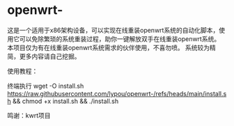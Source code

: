 # openwrt-
这是一个适用于x86架构设备，可以实现在线重装openwrt系统的自动化脚本，使用它可以免除繁琐的系统重装过程，助你一键解放双手在线重装openwrt系统。
本项目仅为有在线重装openwrt系统需求的伙伴使用，不喜勿喷。
系统较为精简，更多内容请自己挖掘。

使用教程：

终端执行 
wget -O install.sh https://raw.githubusercontent.com/lypou/openwrt-/refs/heads/main/install.sh && chmod +x install.sh && ./install.sh

鸣谢：kwrt项目

